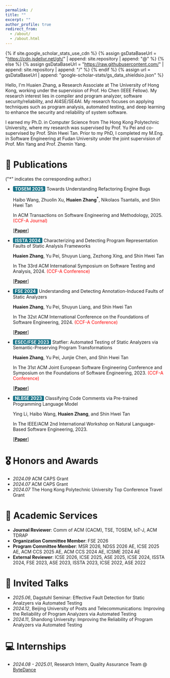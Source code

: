 ```yaml
---
permalink: /
title: ""
excerpt: ""
author_profile: true
redirect_from: 
  - /about/
  - /about.html
---
```


{% if site.google_scholar_stats_use_cdn %}
{% assign gsDataBaseUrl = "https://cdn.jsdelivr.net/gh/" | append: site.repository | append: "@" %}
{% else %}
{% assign gsDataBaseUrl = "https://raw.githubusercontent.com/" | append: site.repository | append: "/" %}
{% endif %}
{% assign url = gsDataBaseUrl | append: "google-scholar-stats/gs_data_shieldsio.json" %}

<span class='anchor' id='about-me'></span>

Hello, I'm Huaien Zhang, a Research Associate at The University of Hong Kong, working under the supervision of Prof. Ho Chen (IEEE Fellow). My research interest lies in compiler and program analyzer, software security/reliability, and AI4SE/SE4AI. My research focuses on applying techniques such as program analysis, automated testing, and deep learning to enhance the security and reliability of system software.

I earned my Ph.D. in Computer Science from The Hong Kong Polytechnic University, where my research was supervised by Prof. Yu Pei and co-supervised by Prof. Shin Hwei Tan. Prior to my PhD, I completed my M.Eng. in Software Engineering at Fudan University under the joint supervision of Prof. Min Yang and Prof. Zhemin Yang.

<!-- # 🔥 News
- *2025.06*: &nbsp;🎉🎉 I have successfully defended my PhD thesis! -->

# 📝 Publications 

("*" indicates the corresponding author.)

- <span style="display: inline-block; background-color:rgb(23, 115, 136); color: white; padding: 1.5px 6px; border-radius: 3px; font-weight: bold; line-height: 100%;">TOSEM 2025</span> Towards Understanding Refactoring Engine Bugs

  Haibo Wang, Zhuolin Xu, **Huaien Zhang<sup>*</sup>**, Nikolaos Tsantalis, and Shin Hwei Tan

  In ACM Transactions on Software Engineering and Methodology, 2025. <span style="color: red;">(CCF-A Journal)</span>

  [[**Paper**](assets/pdf/TOSEM-2025-RE.pdf)]

- <span style="display: inline-block; background-color:rgb(23, 115, 136); color: white; padding: 1.5px 6px; border-radius: 3px; font-weight: bold; line-height: 100%;">ISSTA 2024</span> Characterizing and Detecting Program Representation Faults of Static Analysis Frameworks

    **Huaien Zhang**, Yu Pei, Shuyun Liang, Zezhong Xing, and Shin Hwei Tan

    In The 33rd ACM International Symposium on Software Testing and Analysis, 2024. <span style="color: red;">(CCF-A Conference)</span>

    [[**Paper**](assets/pdf/SAScope-ISSTA-2024.pdf)]

- <span style="display: inline-block; background-color:rgb(23, 115, 136); color: white; padding: 1.5px 6px; border-radius: 3px; font-weight: bold; line-height: 100%;">FSE 2024</span> Understanding and Detecting Annotation-Induced Faults of Static Analyzers

    **Huaien Zhang**, Yu Pei, Shuyun Liang, and Shin Hwei Tan

    In The 32st ACM International Conference on the Foundations of Software Engineering, 2024. <span style="color: red;">(CCF-A Conference)</span>

    [[**Paper**](assets/pdf/AnnaStudy-FSE-2024.pdf)]

- <span style="display: inline-block; background-color:rgb(23, 115, 136); color: white; padding: 1.5px 6px; border-radius: 3px; font-weight: bold; line-height: 100%;">ESEC/FSE 2023</span> Statfier: Automated Testing of Static Analyzers via Semantic-Preserving Program Transformations

    **Huaien Zhang**, Yu Pei, Junjie Chen, and Shin Hwei Tan

    In The 31st ACM Joint European Software Engineering Conference and Symposium on the Foundations of Software Engineering, 2023. <span style="color: red;">(CCF-A Conference)</span>

    [[**Paper**](assets/pdf/Statfier-FSE-2023.pdf)]

- <span style="display: inline-block; background-color:rgb(23, 115, 136); color: white; padding: 1.5px 6px; border-radius: 3px; font-weight: bold; line-height: 100%;">NLBSE 2023</span> Classifying Code Comments via Pre-trained Programming Language Model

    Ying Li, Haibo Wang, **Huaien Zhang**, and Shin Hwei Tan

    In The IEEE/ACM 2nd International Workshop on Natural Language-Based Software Engineering, 2023.

    [[**Paper**](assets/pdf/Ying-NLBSE-2023.pdf)]

# 🎖 Honors and Awards
- *2024.09* ACM CAPS Grant
- *2024.07* ACM CAPS Grant
- *2024.07* The Hong Kong Polytechnic University Top Conference Travel Grant

# 🔦 Academic Services
- **Journal Reviewer**: Comm of ACM (CACM), TSE, TOSEM, IoT-J, ACM TDRAP
- **Organization Committee Member**: FSE 2026
- **Program Committee Member**: MSR 2026, NDSS 2026 AE, ICSE 2025 AE, ACM CCS 2025 AE, ACM CCS 2024 AE, ICSME 2024 AE
- **External Reviewer**: ICSE 2026, ICSE 2025, ASE 2025, ICSE 2024, ISSTA 2024, FSE 2023, ASE 2023, ISSTA 2023, ICSE 2022, ASE 2022

<!-- # 📖 Educations
- *2019.06 - 2022.04 (now)*, Lorem ipsum dolor sit amet, consectetur adipiscing elit. Vivamus ornare aliquet ipsum, ac tempus justo dapibus sit amet. 
- *2015.09 - 2019.06*, Lorem ipsum dolor sit amet, consectetur adipiscing elit. Vivamus ornare aliquet ipsum, ac tempus justo dapibus sit amet.  -->

# 💬 Invited Talks
- *2025.06*, Dagstuhl Seminar: Effective Fault Detection for Static Analzyers via Automated Testing
- *2024.12*, Beijing University of Posts and Telecommunications: Improving the Reliability of Program Analyzers via Automated Testing
- *2024.11*, Shandong University: Improving the Reliability of Program Analyzers via Automated Testing

# 💻 Internships
- *2024.08 - 2025.01*, Research Intern, Quality Assurance Team @ [ByteDance](https://www.bytedance.com/en/)